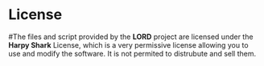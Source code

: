 # License
#The files and script provided by the **LORD** project are licensed under the **Harpy Shark** License, which is a very permissive license allowing you to use and modify the software. It is not permited to distrubute and sell them.

